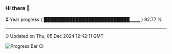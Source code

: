 ### Hi there 👋

⏳ Year progress { ███████████████████████████▁▁▁ } 92.77 %

---

⏰ Updated on Thu, 05 Dec 2024 12:42:11 GMT

![Progress Bar CI](https://github.com/liununu/liununu/workflows/Progress%20Bar%20CI/badge.svg)
